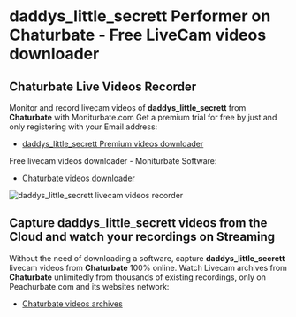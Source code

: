 # daddys_little_secrett Performer on Chaturbate - Free LiveCam videos downloader

## Chaturbate Live Videos Recorder

Monitor and record livecam videos of **daddys_little_secrett** from **Chaturbate** with Moniturbate.com
Get a premium trial for free by just and only registering with your Email address:
* [daddys_little_secrett Premium videos downloader](https://moniturbate.com/request-demo-licence-key.html)

Free livecam videos downloader - Moniturbate Software:
* [Chaturbate videos downloader](https://moniturbate.com/moniturbate-download-software.html)

![daddys_little_secrett livecam videos recorder](https://peachurnet.com/templates/moniturbate-software.png)


## Capture daddys_little_secrett videos from the Cloud and watch your recordings on Streaming

Without the need of downloading a software, capture **daddys_little_secrett** livecam videos from **Chaturbate** 100% online.
Watch Livecam archives from **Chaturbate** unlimitedly from thousands of existing recordings, only on Peachurbate.com and its websites network:
* [Chaturbate videos archives](https://peachurnet.com/)